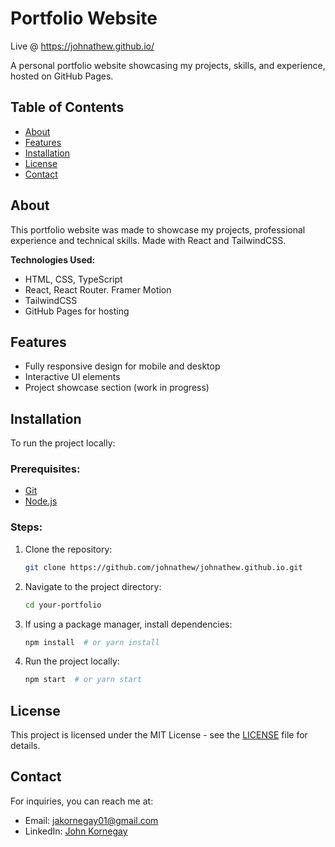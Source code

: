 # Portfolio Website

Live @ https://johnathew.github.io/

A personal portfolio website showcasing my projects, skills, and experience, hosted on GitHub Pages.

## Table of Contents

- [About](#about)
- [Features](#features)
- [Installation](#installation)
- [License](#license)
- [Contact](#contact)

## About

This portfolio website was made to showcase my projects, professional experience and technical skills. Made with React and TailwindCSS.

**Technologies Used:**

- HTML, CSS, TypeScript
- React, React Router. Framer Motion
- TailwindCSS
- GitHub Pages for hosting

## Features

- Fully responsive design for mobile and desktop
- Interactive UI elements
- Project showcase section (work in progress)

## Installation

To run the project locally:

### Prerequisites:

- [Git](https://git-scm.com/)
- [Node.js](https://nodejs.org/)

### Steps:

1. Clone the repository:
   ```bash
   git clone https://github.com/johnathew/johnathew.github.io.git
   ```
2. Navigate to the project directory:
   ```bash
   cd your-portfolio
   ```
3. If using a package manager, install dependencies:
   ```bash
   npm install  # or yarn install
   ```
4. Run the project locally:
   ```bash
   npm start  # or yarn start
   ```

## License

This project is licensed under the MIT License - see the [LICENSE](LICENSE) file for details.

## Contact

For inquiries, you can reach me at:

- Email: jakornegay01@gmail.com
- LinkedIn: [John Kornegay](https://www.linkedin.com/in/john-kornegay-00541411b/)
